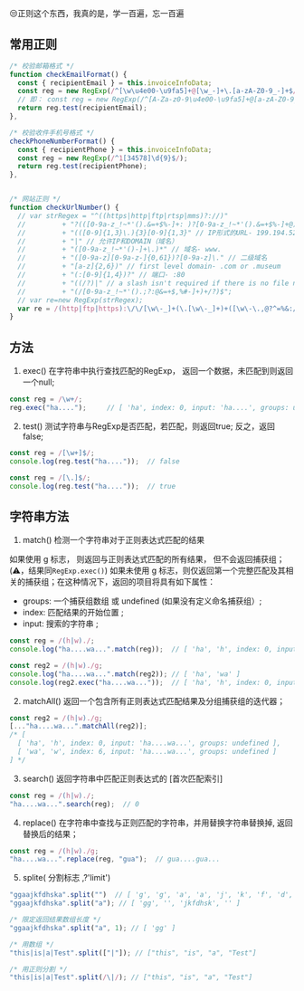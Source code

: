 😒正则这个东西，我真的是，学一百遍，忘一百遍

## 常用正则

```js
/* 校验邮箱格式 */
function checkEmailFormat() {
  const { recipientEmail } = this.invoiceInfoData;
  const reg = new RegExp(/^[\w\u4e00-\u9fa5]+@[\w_-]+\.[a-zA-Z0-9_-]+$/);
  // 即： const reg = new RegExp(/^[A-Za-z0-9\u4e00-\u9fa5]+@[a-zA-Z0-9_-]+(\.[a-zA-Z0-9_-]+)+$/);
  return reg.test(recipientEmail);
},

/* 校验收件手机号格式 */
checkPhoneNumberFormat() {
  const { recipientPhone } = this.invoiceInfoData;
  const reg = new RegExp(/^1[34578]\d{9}$/);
  return reg.test(recipientPhone);
},


/* 网站正则 */
function checkUrlNumber() {
  // var strRegex = "^((https|http|ftp|rtsp|mms)?://)"
  //         + "?(([0-9a-z_!~*'().&=+$%-]+: )?[0-9a-z_!~*'().&=+$%-]+@)?" //ftp的user@
  //         + "(([0-9]{1,3}\.){3}[0-9]{1,3}" // IP形式的URL- 199.194.52.184
  //         + "|" // 允许IP和DOMAIN（域名）
  //         + "([0-9a-z_!~*'()-]+\.)*" // 域名- www.
  //         + "([0-9a-z][0-9a-z-]{0,61})?[0-9a-z]\." // 二级域名
  //         + "[a-z]{2,6})" // first level domain- .com or .museum
  //         + "(:[0-9]{1,4})?" // 端口- :80
  //         + "((/?)|" // a slash isn't required if there is no file name
  //         + "(/[0-9a-z_!~*'().;?:@&=+$,%#-]+)+/?)$";
  // var re=new RegExp(strRegex);
  var re = /(http|ftp|https):\/\/[\w\-_]+(\.[\w\-_]+)+([\w\-\.,@?^=%&:/~\+#]*[\w\-\@?^=%&/~\+#])?/;
}
```



## 方法

1. exec() 在字符串中执行查找匹配的RegExp， 返回一个数据，未匹配到则返回一个null;

```js
const reg = /\w+/;
reg.exec("ha....");     // [ 'ha', index: 0, input: 'ha....', groups: undefined ]
```


2. test() 测试字符串与RegExp是否匹配，若匹配，则返回true; 反之，返回false;

```js
const reg = /[\w+]$/;
console.log(reg.test("ha...."));  // false

const reg = /[\.]$/;
console.log(reg.test("ha...."));  // true
```


## 字符串方法

1. match() 检测一个字符串对于正则表达式匹配的结果

如果使用  g 标志， 则返回与正则表达式匹配的所有结果， 但不会返回捕获组；(⚠️，结果同`RegExp.exec()`)
如果未使用 g 标志，则仅返回第一个完整匹配及其相关的捕获组；在这种情况下，返回的项目将具有如下属性：
  - groups: 一个捕获组数组 或 undefined (如果没有定义命名捕获组）;
  - index: 匹配结果的开始位置 ;
  - input: 搜索的字符串 ;

```js
const reg = /(h|w)./;
console.log("ha....wa...".match(reg));  // [ 'ha', 'h', index: 0, input: 'ha....wa...', groups: undefined ]

const reg2 = /(h|w)./g;
console.log("ha....wa...".match(reg2)); // [ 'ha', 'wa' ]
console.log(reg2.exec("ha....wa..."));  // [ 'ha', 'h', index: 0, input: 'ha....wa...', groups: undefined ]
```

2. matchAll() 返回一个包含所有正则表达式匹配结果及分组捕获组的迭代器；

```js
const reg2 = /(h|w)./g;
[..."ha....wa...".matchAll(reg2)];
/* [
  [ 'ha', 'h', index: 0, input: 'ha....wa...', groups: undefined ],
  [ 'wa', 'w', index: 6, input: 'ha....wa...', groups: undefined ]
] */
```


3. search() 返回字符串中匹配正则表达式的 [首次匹配索引]

```js
const reg = /(h|w)./;
"ha....wa...".search(reg);  // 0
```


4. replace() 在字符串中查找与正则匹配的字符串，并用替换字符串替换掉, 返回替换后的结果；

```js
const reg = /(h|w)./g;
"ha....wa...".replace(reg, "gua");  // gua....gua...
```

5. splite( 分割标志 ,?'limit')

```js
"ggaajkfdhska".split("")  // [ 'g', 'g', 'a', 'a', 'j', 'k', 'f', 'd', 'h', 's', 'k', 'a']
"ggaajkfdhska".split("a"); // [ 'gg', '', 'jkfdhsk', '' ]

/* 限定返回结果数组长度 */
"ggaajkfdhska".split("a", 1); // [ 'gg' ]

/* 用数组 */
"this|is|a|Test".split(["|"]); // ["this", "is", "a", "Test"]

/* 用正则分割 */
"this|is|a|Test".split(/\|/); // ["this", "is", "a", "Test"]
```
